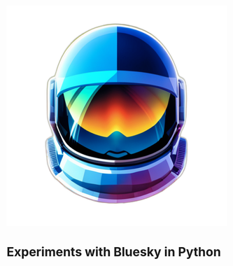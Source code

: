 
![Psychonaut helmet](./psychonaut_logo.png "A helmet for the psychonaut")


# Experiments with Bluesky in Python